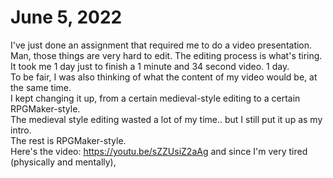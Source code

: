 # June 5, 2022
I've just done an assignment that required me to do a video presentation.<br>
Man, those things are very hard to edit. The editing process is what's tiring.<br>
It took me 1 day just to finish a 1 minute and 34 second video. 1 day.<br>
To be fair, I was also thinking of what the content of my video would be, at the same time.<br>
I kept changing it up, from a certain medieval-style editing to a certain RPGMaker-style.<br>
The medieval style editing wasted a lot of my time.. but I still put it up as my intro.<br>
The rest is RPGMaker-style.<br>
Here's the video: https://youtu.be/sZZUsiZ2aAg
and since I'm very tired (physically and mentally),
